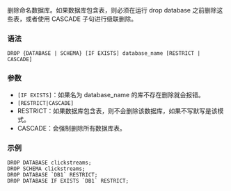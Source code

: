 删除命名数据库。如果数据库包含表，则必须在运行 drop database 之前删除这些表，或者使用 CASCADE 子句进行级联删除。
### 语法
```
DROP {DATABASE | SCHEMA} [IF EXISTS] database_name [RESTRICT | CASCADE]
```
### 参数
- `[IF EXISTS]`：如果名为 database_name 的库不存在删除就会报错。
- `[RESTRICT|CASCADE]`
 - RESTRICT：如果数据库包含表，则不会删除该数据库，如果不写默写是该模式。
 - CASCADE：会强制删除所有数据库表。

### 示例
```
DROP DATABASE clickstreams;
DROP SCHEMA clickstreams;
DROP DATABASE `DB1` RESTRICT;
DROP DATABASE IF EXISTS `DB1` RESTRICT;
```